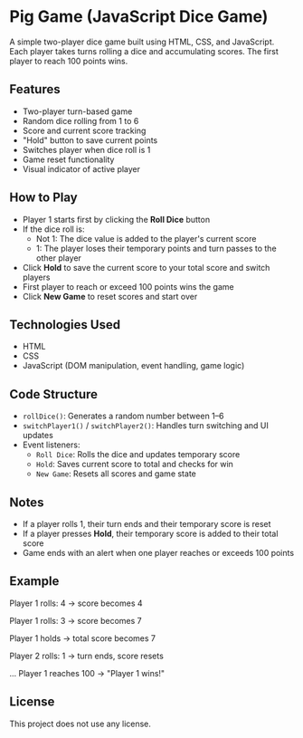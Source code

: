# Pig Game (JavaScript Dice Game)

A simple two-player dice game built using HTML, CSS, and JavaScript. Each player takes turns rolling a dice and accumulating scores. The first player to reach 100 points wins.

## Features

- Two-player turn-based game
- Random dice rolling from 1 to 6
- Score and current score tracking
- "Hold" button to save current points
- Switches player when dice roll is 1
- Game reset functionality
- Visual indicator of active player

## How to Play

- Player 1 starts first by clicking the **Roll Dice** button
- If the dice roll is:
  - Not 1: The dice value is added to the player's current score
  - 1: The player loses their temporary points and turn passes to the other player
- Click **Hold** to save the current score to your total score and switch players
- First player to reach or exceed 100 points wins the game
- Click **New Game** to reset scores and start over

## Technologies Used

- HTML
- CSS
- JavaScript (DOM manipulation, event handling, game logic)

## Code Structure

- `rollDice()`: Generates a random number between 1–6
- `switchPlayer1()` / `switchPlayer2()`: Handles turn switching and UI updates
- Event listeners:
  - `Roll Dice`: Rolls the dice and updates temporary score
  - `Hold`: Saves current score to total and checks for win
  - `New Game`: Resets all scores and game state

## Notes

- If a player rolls 1, their turn ends and their temporary score is reset
- If a player presses **Hold**, their temporary score is added to their total score
- Game ends with an alert when one player reaches or exceeds 100 points

## Example

Player 1 rolls: 4 → score becomes 4

Player 1 rolls: 3 → score becomes 7

Player 1 holds → total score becomes 7

Player 2 rolls: 1 → turn ends, score resets

... Player 1 reaches 100 → "Player 1 wins!"

## License

This project does not use any license.
